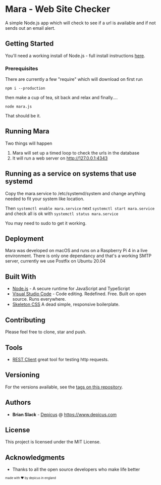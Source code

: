 # Mara - Web Site Checker

A simple Node.js app which will check to see if a url is available and if not sends out an email alert.

## Getting Started

You'll need a working install of Node.js - full install instructions [here](https://nodejs.org/en/download/).

### Prerequisites

There are currently a few "require" which will download on first run

```
npm i --production
```

then make a cup of tea, sit back and relax and finally....

```
node mara.js
```

That should be it.

## Running Mara

Two things will happen

1. Mara will set up a timed loop to check the urls in the database
2. It will run a web server on http://127.0.0.1:4343

## Running as a service on systems that use systemd 

Copy the mara.service to /etc/systemd/system and change anything needed to fit your system like location.

Then `systemctl enable mara.service` next `systemctl start mara.service` and check all is ok with `systemctl status mara.service`

You may need to sudo to get it working.

## Deployment

Mara was developed on macOS and runs on a Raspberry Pi 4 in a live environment. There is only one dependancy and that's a working SMTP server, currently we use Postfix on Ubuntu 20.04

## Built With

* [Node.js](https://nodejs.org/) - A secure runtime for JavaScript and TypeScript
* [Visual Studio Code](https://code.visualstudio.com/) - Code editing. Redefined. Free. Built on open source. Runs everywhere.
* [Skeleton CSS](http://getskeleton.com) A dead simple, responsive boilerplate.

## Contributing

Please feel free to clone, star and push.

## Tools

* [REST Client](https://marketplace.visualstudio.com/items?itemName=humao.rest-client) great tool for testing http requests.

## Versioning

For the versions available, see the [tags on this repository](https://github.com/mara/tags). 

## Authors

* **Brian Slack** - [Depicus](https://github.com/depicus) @ https://www.depicus.com

## License

This project is licensed under the MIT License.

## Acknowledgments

* Thanks to all the open source developers who make life better






<sub><sup>made with ❤️ by depicus in england</sub></sup>









